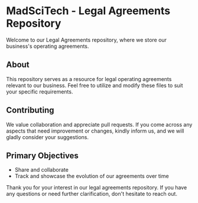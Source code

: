 # MadSciTech - Legal Agreements Repository

Welcome to our Legal Agreements repository, where we store our business's operating agreements.


## About

This repository serves as a resource for legal operating agreements relevant to our business. Feel free to utilize and modify these files to suit your specific requirements.


## Contributing

We value collaboration and appreciate pull requests. If you come across any aspects that need improvement or changes, kindly inform us, and we will gladly consider your suggestions.


## Primary Objectives

   * Share and collaborate
   * Track and showcase the evolution of our agreements over time

Thank you for your interest in our legal agreements repository. If you have any questions or need further clarification, don't hesitate to reach out.